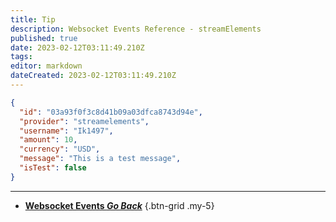 ```yaml
---
title: Tip
description: Websocket Events Reference - streamElements
published: true
date: 2023-02-12T03:11:49.210Z
tags: 
editor: markdown
dateCreated: 2023-02-12T03:11:49.210Z
---
```


```json
{
  "id": "03a93f0f3c8d41b09a03dfca8743d94e",
  "provider": "streamelements",
  "username": "Ik1497",
  "amount": 10,
  "currency": "USD",
  "message": "This is a test message",
  "isTest": false
}
```

---

- [<i class="mdi mdi-chevron-left"></i>**Websocket Events *Go Back***](/Servers-Clients/WebSocket-Server/Events)
{.btn-grid .my-5}